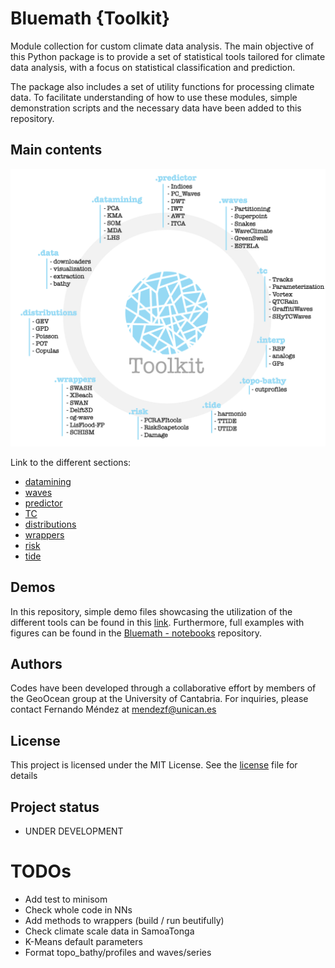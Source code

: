 # Bluemath {**Toolkit**}

Module collection for custom climate data analysis. The main objective of this Python package is to provide a set of statistical tools tailored for climate data analysis, with a focus on statistical classification and prediction.

The package also includes a set of utility functions for processing climate data. To facilitate understanding of how to use these modules, simple demonstration scripts and the necessary data have been added to this repository.

## Main contents

![Sketch](./bluemath_tk/sketch_tk.png)

Link to the different sections:
- [datamining](./bluemath_tk/datamining/)
- [waves](./bluemath_tk/waves/)
- [predictor](./bluemath_tk/predictor/)
- [TC](./bluemath_tk/tc/)
- [distributions](./bluemath_tk/distributions/)
- [wrappers](./bluemath_tk/wrappers/)
- [risk](./bluemath_tk/risk/)
- [tide](./bluemath_tk/tide/)

## Demos

In this repository, simple demo files showcasing the utilization of the different tools can be found in this [link](./demos). Furthermore, full examples with figures can be found in the [Bluemath - notebooks](./) repository.

## Authors

Codes have been developed through a collaborative effort by members of the GeoOcean group at the University of Cantabria. For inquiries, please contact Fernando Méndez at mendezf@unican.es

## License

This project is licensed under the MIT License. See the [license](LICENSE.txt) file for details

## Project status

- UNDER DEVELOPMENT

# TODOs

- Add test to minisom
- Check whole code in NNs
- Add methods to wrappers (build / run beutifully)
- Check climate scale data in SamoaTonga
- K-Means default parameters
- Format topo_bathy/profiles and waves/series